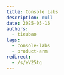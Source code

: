 ```yaml
---
title: Console Labs
description: null
date: 2025-05-16
authors:
  - tieubao
tags:
  - console-labs
  - product-arm
redirect:
  - /s/eV25tg
---
```


